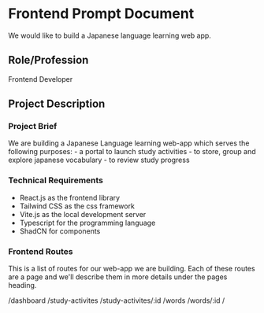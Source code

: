 # Frontend Prompt Document
We would like to build a Japanese language learning web app.

## Role/Profession
Frontend Developer

## Project Description

### Project Brief

We are building a Japanese Language learning web-app which serves the following purposes:
    - a portal to launch study activities
    - to store, group and explore japanese vocabulary
    - to review study progress

### Technical Requirements
- React.js as the frontend library
- Tailwind CSS as the css framework
- Vite.js as the local development server
- Typescript for the programming language
- ShadCN for components

### Frontend Routes
This is a list of routes for our web-app we are building.
Each of these routes are a page and we'll describe them in more details under the pages heading.

/dashboard
/study-activites
/study-activites/:id
/words
/words/:id
/
